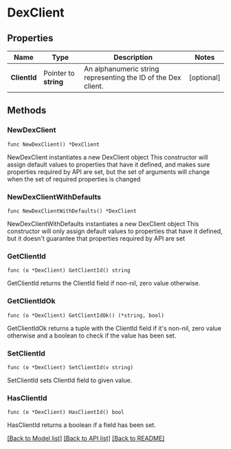 # DexClient

## Properties

Name | Type | Description | Notes
------------ | ------------- | ------------- | -------------
**ClientId** | Pointer to **string** | An alphanumeric string representing the ID of the Dex client. | [optional] 

## Methods

### NewDexClient

`func NewDexClient() *DexClient`

NewDexClient instantiates a new DexClient object
This constructor will assign default values to properties that have it defined,
and makes sure properties required by API are set, but the set of arguments
will change when the set of required properties is changed

### NewDexClientWithDefaults

`func NewDexClientWithDefaults() *DexClient`

NewDexClientWithDefaults instantiates a new DexClient object
This constructor will only assign default values to properties that have it defined,
but it doesn't guarantee that properties required by API are set

### GetClientId

`func (o *DexClient) GetClientId() string`

GetClientId returns the ClientId field if non-nil, zero value otherwise.

### GetClientIdOk

`func (o *DexClient) GetClientIdOk() (*string, bool)`

GetClientIdOk returns a tuple with the ClientId field if it's non-nil, zero value otherwise
and a boolean to check if the value has been set.

### SetClientId

`func (o *DexClient) SetClientId(v string)`

SetClientId sets ClientId field to given value.

### HasClientId

`func (o *DexClient) HasClientId() bool`

HasClientId returns a boolean if a field has been set.


[[Back to Model list]](../README.md#documentation-for-models) [[Back to API list]](../README.md#documentation-for-api-endpoints) [[Back to README]](../README.md)


